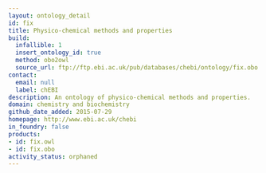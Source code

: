 ```yaml
---
layout: ontology_detail
id: fix
title: Physico-chemical methods and properties
build:
  infallible: 1
  insert_ontology_id: true
  method: obo2owl
  source_url: ftp://ftp.ebi.ac.uk/pub/databases/chebi/ontology/fix.obo
contact:
  email: null
  label: chEBI
description: An ontology of physico-chemical methods and properties.
domain: chemistry and biochemistry
github_date_added: 2015-07-29
homepage: http://www.ebi.ac.uk/chebi
in_foundry: false
products:
- id: fix.owl
- id: fix.obo
activity_status: orphaned
---
```

